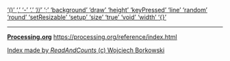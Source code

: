 [ ‘()’ ](https://processing.org/reference/parentheses.html)	[ ‘,’ ](https://processing.org/reference/comma.html)	[ ‘-’ ](https://processing.org/reference/minus.html)	[ ‘.’ ](https://processing.org/reference/dot.html)	[ ‘//’ ](https://processing.org/reference/comment.html)	[ ‘;’ ](https://processing.org/reference/semicolon.html)	[ ‘background’ ](https://processing.org/reference/background_.html)	[ ‘draw’ ](https://processing.org/reference/draw_.html)	[ ‘height’ ](https://processing.org/reference/height.html)	[ ‘keyPressed’ ](https://processing.org/reference/keyPressed.html)	[ ‘line’ ](https://processing.org/reference/line_.html)	[ ‘random’ ](https://processing.org/reference/random_.html)	[ ‘round’ ](https://processing.org/reference/round_.html)	[ ‘setResizable’ ](https://processing.org/reference/setResizable_.html)	[ ‘setup’ ](https://processing.org/reference/setup_.html)	[ ‘size’ ](https://processing.org/reference/size_.html)	[ ‘true’ ](https://processing.org/reference/true.html)	[ ‘void’ ](https://processing.org/reference/void.html)	[ ‘width’ ](https://processing.org/reference/width.html)	[ ‘{}’ ](https://processing.org/reference/curlybraces.html)	


----
[__Processing.org__](http://Processing.org/) <https://processing.org/reference/index.html>


[Index made by _ReadAndCounts_ (c) Wojciech Borkowski](https://github.com/borkowsk/bookProcessingEN/tree/main/33_extensions/readandcounts)

